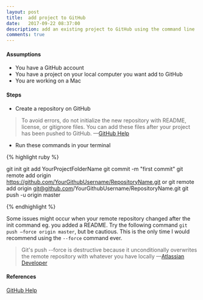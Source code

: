 ```yaml
---
layout: post
title:  add project to GitHub
date:   2017-09-22 08:37:00
description: add an existing project to GitHub using the command line
comments: true
---
```


#### Assumptions

- You have a GitHub account
- You have a project on your local computer you want add to GitHub
- You are working on a Mac

#### Steps

- Create a repository on GitHub

<blockquote>
To avoid errors, do not initialize the new repository with README, license, or gitignore files. You can add these files after your project has been pushed to GitHub.
	—<a href="https://help.github.com/articles/adding-an-existing-project-to-github-using-the-command-line/">GitHub Help</a>
</blockquote>

- Run these commands in your terminal

{% highlight ruby %}

git init
git add YourProjectFolderName
git commit -m "first commit"
git remote add origin https://github.com/YourGithubUsername/RepositoryName.git
	or 
git remote add origin git@github.com/YourGithubUsername/RepositoryName.git
git push -u origin master

{% endhighlight %}

Some issues might occur when your remote repository changed after the init command eg. you added a README. Try the following command `git push —force origin master`, but be cautious. This is the only time I would recommend using the `--force` command ever. 

<blockquote>
Git's push --force is destructive because it unconditionally overwrites the remote repository with whatever you have locally
	—<a href="https://developer.atlassian.com/blog/2015/04/force-with-lease/">Atlassian Developer</a>
</blockquote>

#### References 

<a href="https://help.github.com/articles/adding-an-existing-project-to-github-using-the-command-line/">GitHub Help</a>
